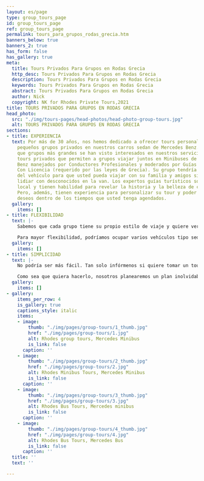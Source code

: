 ```yaml
---
layout: es/page
type: group_tours_page
id: group_tours_page
ref: group_tours_page
permalink: tours_para_grupos_rodas_grecia.htm
banners_below: true
banners_2: true
has_form: false
has_gallery: true
meta:
  title: Tours Privados Para Grupos en Rodas Grecia
  http_desc: Tours Privados Para Grupos en Rodas Grecia
  description: Tours Privados Para Grupos en Rodas Grecia
  keywords: Tours Privados Para Grupos en Rodas Grecia
  abstract: Tours Privados Para Grupos en Rodas Grecia
  author: Nick
  copyright: NK for Rhodes Private Tours,2021
title: TOURS PRIVADOS PARA GRUPOS EN RODAS GRECIA
head_photo:
  src: "./img/tours-pages/head-photos/head-photo-group-tours.jpg"
  alt: TOURS PRIVADOS PARA GRUPOS EN RODAS GRECIA
sections:
- title: EXPERIENCIA
  text: Por más de 30 años, nos hemos dedicado a ofrecer tours personalizados para
    pequeños grupos privados en nuestros carros sedan de Mercedes Benz. En vista de
    que grupos más grandes se han visto interesados en nuestros servicios, hemos diseñado
    tours privados que permiten a grupos viajar juntos en Minibuses de lujo de Mercedes
    Benz manejados por Conductores Profesionales y moderados por Guías Turísticos
    Con Licencia (requerido por las leyes de Grecia). Su grupo tendría uso exclusivo
    del vehículo para que usted pueda viajar con su familia y amigos sin tener que
    lidiar con desconocidos en la van. Los expertos guías turísticos son de origen
    local y tienen habilidad para revelar la historia y la belleza de cada lugar visitado.
    Pero, además, tienen experiencia para personalizar su tour y poder cumplir sus
    deseos dentro de los tiempos que usted tenga agendados.
  gallery:
    items: []
- title: FLEXIBILIDAD
  text: |-
    Sabemos que cada grupo tiene su propio estilo de viaje y quiere ver cosas distintas. Le ofrecemos la oportunidad de ser flexibles con su itinerario, vehículo, y tiempo. Usted puede elegir cualquier tour que esté disponible en nuestra página web donde hemos hecho todo el trabajo por usted. Estos tours abarcan los sitios y vistas más importantes de la isla. O, si lo desea, puede simplemente informarnos qué desea ver y hacer y nosotros planearemos un tour especial solo para usted y su grupo. Personalizaríamos los sitios que usted quiere visitar y seleccionaríamos los vehículos (o vehículo) más apropiados para albergar a su grupo.

    Para mayor flexibilidad, podríamos ocupar varios vehículos tipo sedan de Mercedes Benz para su grupo. Si alguien en su grupo quiere ir a nadar, o le encanta ir de compras, o necesita terminar el tour antes que los demás, podríamos cambiar los vehículos y cumplir esa agenda. Si usted tiene un adulto mayor en su grupo quién no puede lidiar con algunos sitios tan rápido como los demás, podemos seguir acompañándole mientras el resto del grupo visita otro sitio con un ritmo más veloz.
  gallery:
    items: []
- title: SIMPLICIDAD
  text: |-
    No podría ser más fácil. Tan solo infórmenos si quiere tomar un tour estándar o si tiene una lista de cosas especiales en mente. Luego, díganos cuántas personas hay en su grupo. Modificaremos cualquier tour para atender sus necesidades, y asignaremos el mejor vehículo o flota para acomodar su tamaño de grupo y maximizar su corto tiempo en la isla.

    Como sea que quiera hacerlo, nosotros planearemos un plan inolvidable para usted. Aproveche nuestra experiencia y creatividad. Estaríamos encantados de discutir sus requerimientos y diseñar un tour que sea perfecto para su grupo (así sea grande o pequeño). No dude en contactarnos, y nosotros nos encargaremos del resto.
  gallery:
    items: []
- gallery:
    items_per_row: 4
    is_gallery: true
    captions_style: italic
    items:
    - image:
        thumb: "./img/pages/group-tours/1_thumb.jpg"
        href: "./img/pages/group-tours/1.jpg"
        alt: Rhodes group tours, Mercedes Minibus
        is_link: false
      caption: ''
    - image:
        thumb: "./img/pages/group-tours/2_thumb.jpg"
        href: "./img/pages/group-tours/2.jpg"
        alt: Rhodes Minibus Tours, Mercedes Minibus
        is_link: false
      caption: ''
    - image:
        thumb: "./img/pages/group-tours/3_thumb.jpg"
        href: "./img/pages/group-tours/3.jpg"
        alt: Rhodes Bus Tours, Mercedes minibus
        is_link: false
      caption: ''
    - image:
        thumb: "./img/pages/group-tours/4_thumb.jpg"
        href: "./img/pages/group-tours/4.jpg"
        alt: Rhodes Bus Tours, Mercedes Bus
        is_link: false
      caption: ''
  title: ''
  text: ''

---
```

